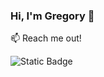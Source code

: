 ### Hi, I'm Gregory 👋

:mailbox: Reach me out!

![Static Badge](https://img.shields.io/badge/Telegram-%2326A5E4?logo=telegram&labelColor=%2326A5E4)
